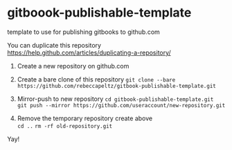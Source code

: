 # gitboook-publishable-template
template to use for publishing gitbooks to github.com

You can duplicate this repository 
https://help.github.com/articles/duplicating-a-repository/

1. Create a new repository on github.com  


2. Create a bare clone of this repository
`git clone --bare https://github.com/rebeccapeltz/gitbook-publishable-template.git`

3. Mirror-push to new repository
`cd gitbook-publishable-template.git`  
`git push --mirror https://github.com/useraccount/new-repository.git`  

4. Remove the temporary repository create above  
`cd ..`
`rm -rf old-repository.git`

Yay!


